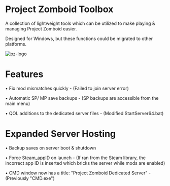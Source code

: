 # Project Zomboid Toolbox
A collection of lightweight tools which can be utilized to make playing & managing Project Zomboid easier.

Designed for Windows, but these functions could be migrated to other platforms.

![pz-logo](https://i.ibb.co/nzzbB4f/pztoolbox.png)

# Features
• Fix mod mismatches quickly - (Failed to join server error)

• Automatic SP/ MP save backups - (SP backups are accessible from the main menu)

• QOL additions to the dedicated server files - (Modified StartServer64.bat)

# Expanded Server Hosting
• Backup saves on server boot & shutdown

• Force Steam_appID on launch - (If ran from the Steam library, the incorrect app ID is inserted which bricks the server while mods are enabled)

• CMD window now has a title: "Project Zomboid Dedicated Server" - (Previously "CMD.exe")
